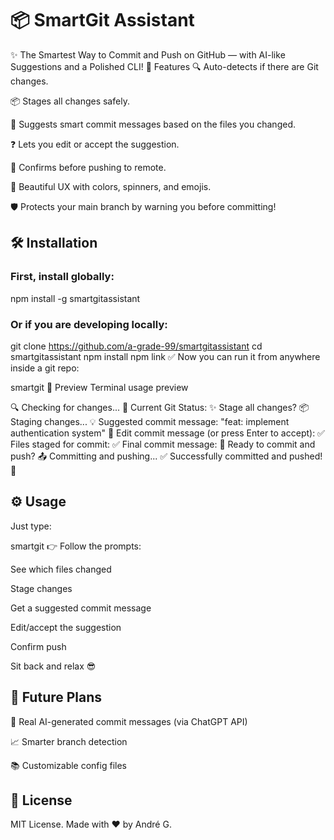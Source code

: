 # 📦 SmartGit Assistant

✨ The Smartest Way to Commit and Push on GitHub — with AI-like Suggestions and a Polished CLI!
🚀 Features
🔍 Auto-detects if there are Git changes.

📦 Stages all changes safely.

💬 Suggests smart commit messages based on the files you changed.

❓ Lets you edit or accept the suggestion.

🚀 Confirms before pushing to remote.

🎨 Beautiful UX with colors, spinners, and emojis.

🛡️ Protects your main branch by warning you before committing!

## 🛠️ Installation

### First, install globally:

npm install -g smartgitassistant

### Or if you are developing locally:

git clone https://github.com/a-grade-99/smartgitassistant
cd smartgitassistant
npm install
npm link
✅ Now you can run it from anywhere inside a git repo:

smartgit
📸 Preview
Terminal usage preview

🔍 Checking for changes...
📝 Current Git Status:
✨ Stage all changes?
📦 Staging changes...
💡 Suggested commit message:
"feat: implement authentication system"
📝 Edit commit message (or press Enter to accept):
✅ Files staged for commit:
✅ Final commit message:
🚀 Ready to commit and push?
📤 Committing and pushing...
✅ Successfully committed and pushed! 🎉

## ⚙️ Usage

Just type:

smartgit
👉 Follow the prompts:

See which files changed

Stage changes

Get a suggested commit message

Edit/accept the suggestion

Confirm push

Sit back and relax 😎

## 🧠 Future Plans

🤖 Real AI-generated commit messages (via ChatGPT API)

📈 Smarter branch detection

📚 Customizable config files

## 📜 License

MIT License.
Made with ❤️ by André G.

